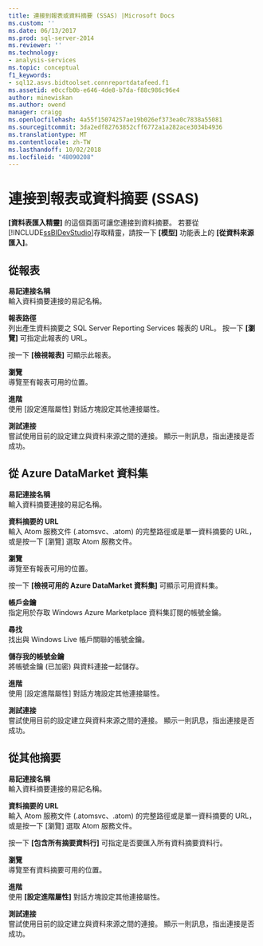 ```yaml
---
title: 連接到報表或資料摘要 (SSAS) |Microsoft Docs
ms.custom: ''
ms.date: 06/13/2017
ms.prod: sql-server-2014
ms.reviewer: ''
ms.technology:
- analysis-services
ms.topic: conceptual
f1_keywords:
- sql12.asvs.bidtoolset.connreportdatafeed.f1
ms.assetid: e0ccfb0b-e646-4de8-b7da-f88c986c96e4
author: minewiskan
ms.author: owend
manager: craigg
ms.openlocfilehash: 4a55f15074257ae19b026ef373ea0c7838a55081
ms.sourcegitcommit: 3da2edf82763852cff6772a1a282ace3034b4936
ms.translationtype: MT
ms.contentlocale: zh-TW
ms.lasthandoff: 10/02/2018
ms.locfileid: "48090208"
---
```

# <a name="connect-to-a-report-or-data-feed-ssas"></a>連接到報表或資料摘要 (SSAS)
  **[資料表匯入精靈]** 的這個頁面可讓您連接到資料摘要。 若要從 [!INCLUDE[ssBIDevStudio](../includes/ssbidevstudio-md.md)]存取精靈，請按一下 **[模型]** 功能表上的 **[從資料來源匯入]**。  
  
## <a name="from-a-report"></a>從報表  
 **易記連接名稱**  
 輸入資料摘要連接的易記名稱。  
  
 **報表路徑**  
 列出產生資料摘要之 SQL Server Reporting Services 報表的 URL。 按一下 **[瀏覽]** 可指定此報表的 URL。  
  
 按一下 **[檢視報表]** 可顯示此報表。  
  
 **瀏覽**  
 導覽至有報表可用的位置。  
  
 **進階**  
 使用 [設定進階屬性] 對話方塊設定其他連接屬性。  
  
 **測試連接**  
 嘗試使用目前的設定建立與資料來源之間的連接。 顯示一則訊息，指出連接是否成功。  
  
## <a name="from-an-azure-datamarket-dataset"></a>從 Azure DataMarket 資料集  
 **易記連接名稱**  
 輸入資料摘要連接的易記名稱。  
  
 **資料摘要的 URL**  
 輸入 Atom 服務文件 (.atomsvc、.atom) 的完整路徑或是單一資料摘要的 URL，或是按一下 [瀏覽] 選取 Atom 服務文件。  
  
 **瀏覽**  
 導覽至有報表可用的位置。  
  
 按一下 **[檢視可用的 Azure DataMarket 資料集]** 可顯示可用資料集。  
  
 **帳戶金鑰**  
 指定用於存取 Windows Azure Marketplace 資料集訂閱的帳號金鑰。  
  
 **尋找**  
 找出與 Windows Live 帳戶關聯的帳號金鑰。  
  
 **儲存我的帳號金鑰**  
 將帳號金鑰 (已加密) 與資料連接一起儲存。  
  
 **進階**  
 使用 [設定進階屬性] 對話方塊設定其他連接屬性。  
  
 **測試連接**  
 嘗試使用目前的設定建立與資料來源之間的連接。 顯示一則訊息，指出連接是否成功。  
  
## <a name="from-other-feeds"></a>從其他摘要  
 **易記連接名稱**  
 輸入資料摘要連接的易記名稱。  
  
 **資料摘要的 URL**  
 輸入 Atom 服務文件 (.atomsvc、.atom) 的完整路徑或是單一資料摘要的 URL，或是按一下 [瀏覽] 選取 Atom 服務文件。  
  
 按一下 **[包含所有摘要資料行]** 可指定是否要匯入所有資料摘要資料行。  
  
 **瀏覽**  
 導覽至有資料摘要可用的位置。  
  
 **進階**  
 使用 **[設定進階屬性]** 對話方塊設定其他連接屬性。  
  
 **測試連接**  
 嘗試使用目前的設定建立與資料來源之間的連接。 顯示一則訊息，指出連接是否成功。  
  
  

